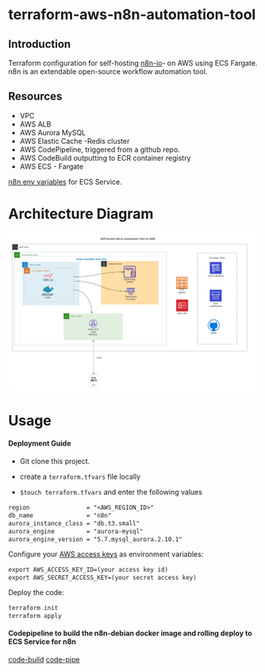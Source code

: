 # terraform-aws-n8n-automation-tool

## Introduction
Terraform configuration for self-hosting [n8n-io](https://github.com/n8n-io/n8n)- on AWS using ECS Fargate.
n8n is an extendable open-source workflow automation tool.

## Resources
* VPC
* AWS ALB
* AWS Aurora MySQL
* AWS Elastic Cache -Redis cluster 
* AWS CodePipeline, triggered from a github repo.
* AWS CodeBuild outputting to ECR container registry
* AWS ECS - Fargate

[n8n env variables](https://docs.n8n.io/hosting/environment-variables/#queues)  for ECS Service.

# Architecture Diagram


![n8n-io](https://raw.githubusercontent.com/msharma24/terraform-aws-n8n-automation-tool/main/img/n8n.png)


# Usage

#### Deployment Guide

- Git clone this project.

- create a `terraform.tfvars` file locally 
- `$touch terraform.tfvars` and enter the following values

```
region                = "<AWS_REGION_ID>"
db_name               = "n8n"
aurora_instance_class = "db.t3.small"
aurora_engine         = "aurora-mysql"
aurora_engine_version = "5.7.mysql_aurora.2.10.1"

```

Configure your [AWS access
keys](http://docs.aws.amazon.com/general/latest/gr/aws-sec-cred-types.html#access-keys-and-secret-access-keys) as
environment variables:

```
export AWS_ACCESS_KEY_ID=(your access key id)
export AWS_SECRET_ACCESS_KEY=(your secret access key)
```

Deploy the code:

```
terraform init
terraform apply
```

#### Codepipeline to build the n8n-debian docker image and rolling deploy to ECS Service for n8n
[code-build](https://raw.githubusercontent.com/msharma24/terraform-aws-n8n-automation-tool/main/img/codebuild.png)
[code-pipe](https://raw.githubusercontent.com/msharma24/terraform-aws-n8n-automation-tool/main/img/code-pipeline.png)
